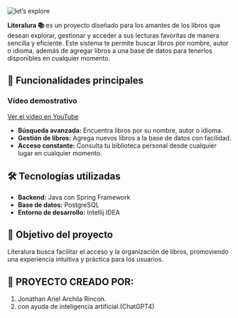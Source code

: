 ![let’s explore](https://github.com/user-attachments/assets/ea13cbed-84e5-4dbc-8a23-8a93fb14e52d)


**Literalura 📚** es un proyecto diseñado para los amantes de los libros que desean explorar, gestionar y acceder a sus lecturas favoritas de manera sencilla y eficiente. Este sistema te permite buscar libros por nombre, autor o idioma, además de agregar libros a una base de datos para tenerlos disponibles en cualquier momento.

## 🚀 Funcionalidades principales

### Video demostrativo
[Ver el video en YouTube](https://youtu.be/Aj35OKHhai4)


- **Búsqueda avanzada:** Encuentra libros por su nombre, autor o idioma.
- **Gestión de libros:** Agrega nuevos libros a la base de datos con facilidad.
- **Acceso constante:** Consulta tu biblioteca personal desde cualquier lugar en cualquier momento.

## 🛠️ Tecnologías utilizadas

- **Backend:** Java con Spring Framework
- **Base de datos:** PostgreSQL
- **Entorno de desarrollo:** Intellij IDEA

## 🌟 Objetivo del proyecto

Literalura busca facilitar el acceso y la organización de libros, promoviendo una experiencia intuitiva y práctica para los usuarios.

## 🏁 PROYECTO CREADO POR:

1. Jonathan Ariel Archila Rincon.
2. con ayuda de inteligencia artificial.(ChatGPT4)

